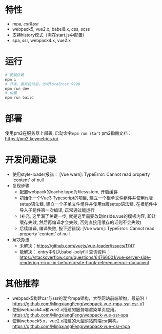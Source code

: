 # 特性
- mpa, csr&ssr
- webpack5, vue2.x, babel8.x, css, scss
- 支持history模式（需在start.js中配置）
- spa, ssr, webpack4.x, vue2.x

# 运行
```bash
# 安装依赖
npm i
# 开发，服务启动后，访问localhost:9998
npm run dev
# 构建
npm run build
```

# 部署
使用pm2在服务器上部署, 启动命令```npm run start``` pm2指南文档：https://pm2.keymetrics.io/


# 开发问题记录
- 使用style-loader报错： [Vue warn]: TypeError: Cannot read property 'content' of null 
- 复现步骤
  - 配置webpack的cache.type为filesystem, 开启缓存
  - 初始化一个Vue3 Typescript的项目, 建立一个根单文件组件并使用ts版setup语法糖, 建立一个子单文件组件并使用ts版setup语法糖, 在根组件中导入子组件第一次编译, 正常通过能运行
  - (补充, 这里漏了关键一步, 就是这里需要改动inside.vue的模板内容, 即让缓存失效, 然后再编译才会失败, 否则直接用缓存的话则不会失败)
  - 后续编译, 编译失败, 报下述错误: [Vue warn]: TypeError: Cannot read property 'content' of null 
- 解决办法
  - 未解决：https://github.com/vuejs/vue-loader/issues/1747
  - 能解决： entry中引入babel-polyfill
查询资料：https://stackoverflow.com/questions/64766001/vue-server-side-rendering-error-in-beforecreate-hook-referenceerror-document

# 其他推荐
- webpack5构建csr与ssr的混合mpa架构，大型网站前端架构，最前沿！https://github.com/MingxiangFeng/webpack-vue-mpa-ssr-csr-v1
- 使用webpack4.x和vue2.x搭建的服务端渲染单页应用。https://github.com/MingxiangFeng/webpack-vue-ssr-spa
- 使用webpack5.x，vue2.x搭建的大型网站前端csr架构。https://github.com/MingxiangFeng/webpack-vue-csr-mpa
